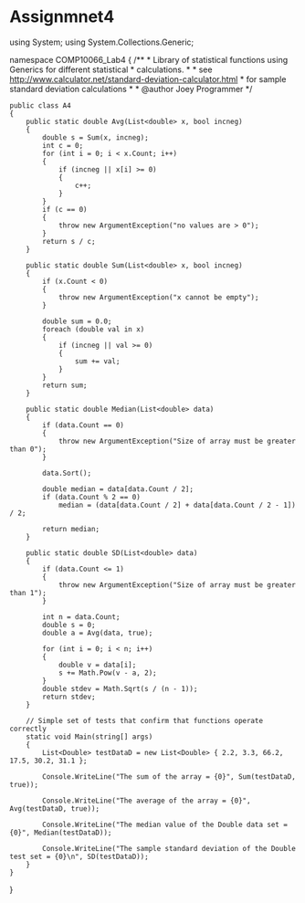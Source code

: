 # Assignmnet4
using System;
using System.Collections.Generic;

namespace COMP10066_Lab4
{
    /**
     * Library of statistical functions using Generics for different statistical
     * calculations.
     * 
     * see http://www.calculator.net/standard-deviation-calculator.html
     * for sample standard deviation calculations
     *
     * @author Joey Programmer
     */

    public class A4
    {
        public static double Avg(List<double> x, bool incneg)
        {
            double s = Sum(x, incneg);
            int c = 0;
            for (int i = 0; i < x.Count; i++)
            {
                if (incneg || x[i] >= 0)
                {
                    c++;
                }
            }
            if (c == 0)
            {
                throw new ArgumentException("no values are > 0");
            }
            return s / c;
        }

        public static double Sum(List<double> x, bool incneg)
        {
            if (x.Count < 0)
            {
                throw new ArgumentException("x cannot be empty");
            }

            double sum = 0.0;
            foreach (double val in x)
            {
                if (incneg || val >= 0)
                {
                    sum += val;
                }
            }
            return sum;
        }

        public static double Median(List<double> data)
        {
            if (data.Count == 0)
            {
                throw new ArgumentException("Size of array must be greater than 0");
            }

            data.Sort();

            double median = data[data.Count / 2];
            if (data.Count % 2 == 0)
                median = (data[data.Count / 2] + data[data.Count / 2 - 1]) / 2;

            return median;
        }

        public static double SD(List<double> data)
        {
            if (data.Count <= 1)
            {
                throw new ArgumentException("Size of array must be greater than 1");
            }

            int n = data.Count;
            double s = 0;
            double a = Avg(data, true);

            for (int i = 0; i < n; i++)
            {
                double v = data[i];
                s += Math.Pow(v - a, 2);
            }
            double stdev = Math.Sqrt(s / (n - 1));
            return stdev;
        }

        // Simple set of tests that confirm that functions operate correctly
        static void Main(string[] args)
        {
            List<Double> testDataD = new List<Double> { 2.2, 3.3, 66.2, 17.5, 30.2, 31.1 };

            Console.WriteLine("The sum of the array = {0}", Sum(testDataD, true));

            Console.WriteLine("The average of the array = {0}", Avg(testDataD, true));

            Console.WriteLine("The median value of the Double data set = {0}", Median(testDataD));

            Console.WriteLine("The sample standard deviation of the Double test set = {0}\n", SD(testDataD));
        }
    }
}

